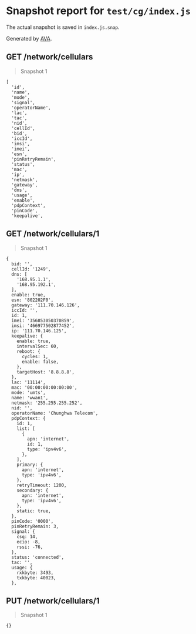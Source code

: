 # Snapshot report for `test/cg/index.js`

The actual snapshot is saved in `index.js.snap`.

Generated by [AVA](https://ava.li).

## GET /network/cellulars

> Snapshot 1

    [
      'id',
      'name',
      'mode',
      'signal',
      'operatorName',
      'lac',
      'tac',
      'nid',
      'cellId',
      'bid',
      'iccId',
      'imsi',
      'imei',
      'esn',
      'pinRetryRemain',
      'status',
      'mac',
      'ip',
      'netmask',
      'gateway',
      'dns',
      'usage',
      'enable',
      'pdpContext',
      'pinCode',
      'keepalive',
    

## GET /network/cellulars/1

> Snapshot 1

    {
      bid: '',
      cellId: '1249',
      dns: [
        '168.95.1.1',
        '168.95.192.1',
      ],
      enable: true,
      esn: '802202F0',
      gateway: '111.70.146.126',
      iccId: '',
      id: 1,
      imei: '356853050370859',
      imsi: '466977502877452',
      ip: '111.70.146.125',
      keepalive: {
        enable: true,
        intervalSec: 60,
        reboot: {
          cycles: 1,
          enable: false,
        },
        targetHost: '8.8.8.8',
      },
      lac: '11114',
      mac: '00:00:00:00:00:00',
      mode: 'umts',
      name: 'wwan1',
      netmask: '255.255.255.252',
      nid: '',
      operatorName: 'Chunghwa Telecom',
      pdpContext: {
        id: 1,
        list: [
          {
            apn: 'internet',
            id: 1,
            type: 'ipv4v6',
          },
        ],
        primary: {
          apn: 'internet',
          type: 'ipv4v6',
        },
        retryTimeout: 1200,
        secondary: {
          apn: 'internet',
          type: 'ipv4v6',
        },
        static: true,
      },
      pinCode: '0000',
      pinRetryRemain: 3,
      signal: {
        csq: 14,
        ecio: -8,
        rssi: -76,
      },
      status: 'connected',
      tac: '',
      usage: {
        rxkbyte: 3493,
        txkbyte: 40023,
      },
    

## PUT /network/cellulars/1

> Snapshot 1

    {}